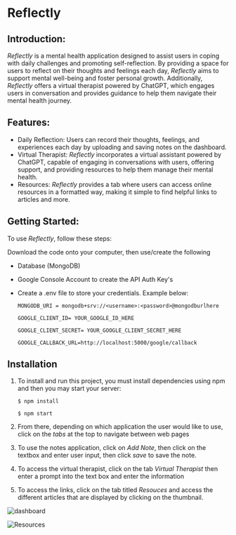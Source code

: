 # Reflectly

## **Introduction:**

*Reflectly* is a mental health application designed to assist users in coping with daily challenges and promoting self-reflection. 
By providing a space for users to reflect on their thoughts and feelings each day, *Reflectly* aims to support mental well-being and foster personal growth. 
Additionally, *Reflectly* offers a virtual therapist powered by ChatGPT, which engages users in conversation and provides guidance to help them navigate their mental health journey.

## **Features:**
- Daily Reflection: Users can record their thoughts, feelings, and experiences each day by uploading and saving notes on the dashboard.
- Virtual Therapist: *Reflectly* incorporates a virtual assistant powered by ChatGPT, capable of engaging in conversations with users, offering support, and providing resources
  to help them manage their mental health.
- Resources: *Reflectly* provides a tab where users can access online resources in a formatted way, making it simple to find helpful links to articles and more.

## **Getting Started:**
To use *Reflectly*, follow these steps:

Download the code onto your computer, then use/create the following
- Database (MongoDB) 
- Google Console Account to create the API Auth Key's
- Create a .env file to store your credentials. Example below:
  
  `MONGODB_URI = mongodb+srv://<username>:<password>@mongodburlhere`
  
  `GOOGLE_CLIENT_ID= YOUR_GOOGLE_ID_HERE `
  
  `GOOGLE_CLIENT_SECRET= YOUR_GOOGLE_CLIENT_SECRET_HERE `

  `GOOGLE_CALLBACK_URL=http://localhost:5000/google/callback`

## **Installation**
1.  To install and run this project, you must install dependencies using npm and then you may start your server:
  
    `$ npm install`

     `$ npm start`
   
2. From there, depending on which application the user would like to use, click on the *tabs* at the top to navigate between web pages
3. To use the notes application, click on *Add Note*, then click on the textbox and enter user input, then click *save* to save the note.
4. To access the virtual therapist, click on the tab *Virtual Therapist* then enter a prompt into the text box and enter the information
5. To access the links, click on the tab titled *Resouces* and access the different articles that are displayed by clicking on the thumbnail.

![dashboard](https://github.com/Tanusakaray/HackKU_2024/assets/106645636/bbec4d07-0ee2-448c-b4aa-86a6da5294b6)


![Resources](https://github.com/Tanusakaray/HackKU_2024/assets/106645636/f7e3c62c-4c39-4027-84b4-695785cad8f7)

